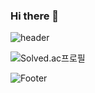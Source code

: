 ### Hi there 👋
![header](https://capsule-render.vercel.app/api?type=waving&color=ffc0cb&height=200&section=header&text=ddddddoii&fontSize=70)

![Solved.ac프로필](http://mazassumnida.wtf/api/v2/generate_badge?boj=imddoy?align=center)

![Footer](https://capsule-render.vercel.app/api?type=waving&color=ffc0cb&height=100&section=footer)
<!--
**imddoy/imddoy** is a ✨ _special_ ✨ repository because its `README.md` (this file) appears on your GitHub profile.

Here are some ideas to get you started:

- 🔭 I’m currently working on ...
- 🌱 I’m currently learning ...
- 👯 I’m looking to collaborate on ...
- 🤔 I’m looking for help with ...
- 💬 Ask me about ...
- 📫 How to reach me: ...
- 😄 Pronouns: ...
- ⚡ Fun fact: ...
-->
